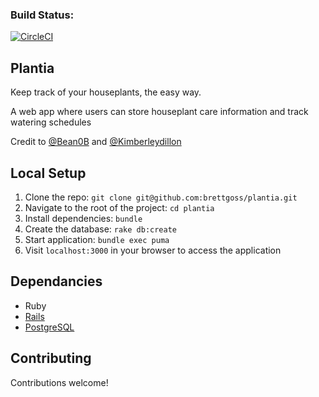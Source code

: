 ### Build Status:
[![CircleCI](https://circleci.com/gh/brettgoss/plantia.svg?style=svg)](https://circleci.com/gh/brettgoss/plantia)

## Plantia
Keep track of your houseplants, the easy way.

A web app where users can store houseplant care information and track watering schedules

Credit to [@Bean0B](https://github.com/Bean0B) and [@Kimberleydillon](https://github.com/Kimberleydillon) 

## Local Setup
1. Clone the repo: `git clone git@github.com:brettgoss/plantia.git`
1. Navigate to the root of the project: `cd plantia`
1. Install dependencies: `bundle`
1. Create the database: `rake db:create`
1. Start application: `bundle exec puma`
1. Visit `localhost:3000` in your browser to access the application


## Dependancies

- Ruby
- [Rails](https://rubygems.org/gems/rails)
- [PostgreSQL](https://rubygems.org/gems/pg)

## Contributing
Contributions welcome!

